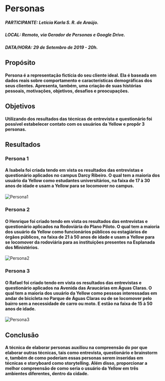 # Personas

##### PARTICIPANTE: Letícia Karla S. R. de Araújo.
##### LOCAL: Remoto, via Gerador de Personas e Google Drive.
##### DATA/HORA: 29 de Setembro de 2019 - 20h.

## Propósito
#### Persona é a representação fictícia do seu cliente ideal. Ela é baseada em dados reais sobre comportamento e características demográficas dos seus clientes. Apresenta, também, uma criação de suas histórias pessoais, motivações, objetivos, desafios e preocupações. 

## Objetivos
#### Utilizando dos resultados das técnicas de entrevista e questionário foi possível estabelecer contato com os usuários da Yellow e propôr 3 personas.

## Resultados
### Persona 1 
#### A Isabela foi criada tendo em vista os resultados das entrevistas e questionário aplicados no campus Darcy Ribeiro. O qual tem a maioria dos usuário da Yellow como estudantes universitários, na faixa de 17 à 30 anos de idade e usam a Yellow para se locomover no campus.

![Persona1](/img/elicitacao/requisitos/personas/persona1.png)

### Persona 2
#### O Henrique foi criado tendo em vista os resultados das entrevistas e questionário aplicados na Rodoviária do Plano Piloto. O qual tem a maioria dos usuário da Yellow como funcionários públicos ou estagiários de órgãos públicos, na faixa de 21 à 50 anos de idade e usam a Yellow para se locomover da rodoviária para as instituições presentes na Esplanada dos Ministérios.

![Persona2](/img/elicitacao/requisitos/personas/persona2.png)

### Persona 3
#### O Rafael foi criado tendo em vista os resultados das entrevistas e questionário aplicados na Avenida das Araucárias  em Águas Claras. O qual tem a maioria dos usuário da Yellow como pessoas interessadas em andar de bicicleta no Parque de Águas Claras ou de se locomover pelo bairro sem a necessidade de carro ou moto.  E estão na faixa de 15 à 50 anos de idade.

![Persona3](/img/elicitacao/requisitos/personas/persona3.png)

## Conclusão
#### A técnica de elaborar personas auxiliou na compreensão do por que elaborar outras técnicas, tais como entrevista, questionário e brainstorm e, também de como poderiam essas personas serem inseridas em técnicas e storyboard como storytelling. Além disso, proporcionar a melhor compreensão de como seria o usuário da Yellow em três ambientes diferentes, dentro da cidade.